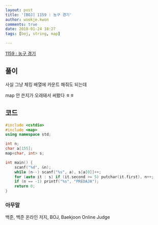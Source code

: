 ```yaml
---
layout: post
title: '[BOJ] 1159 : 농구 경기'
author: wookje.kwon
comments: true
date: 2018-01-24 18:27
tags: [boj, string, map]

---
```


[1159 : 농구 경기](https://www.acmicpc.net/problem/1159)

## 풀이

사실 그냥 체킹 배열에 카운트 해줘도 되는데

map 안 쓴지가 오래돼서 써봤다 ㅎㅎ

## 코드

```cpp
#include <cstdio>
#include <map>
using namespace std;

int n;
char a[155];
map<char, int> s;

int main() {
	scanf("%d", &n);
	while (n--) scanf("%s", a), s[a[0]]++;
	for (auto it : s) if (it.second >= 5) putchar(it.first), n++;
	if (n == -1) printf("%s", "PREDAJA");
	return 0;
}
```

### 아무말  
백준, 백준 온라인 저지, BOJ, Baekjoon Online Judge

